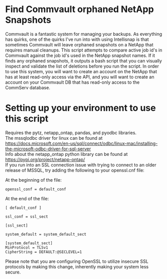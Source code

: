 # Find Commvault orphaned NetApp Snapshots

Commvault is a fantastic system for managing your backups.  As everything has quirks, one of the quirks I've run into with using Intellisnap
is that sometimes Commvault will leave orphaned snapshots on a NetApp that requires manual cleanups.  This script attempts to compare active
job id's in Commvault against the job id's used in the NetApp snapshot names.  If it finds any orphaned snapshots, it outputs a bash script
that you can visually inspect and validate the list of deletions before you run the script.  In order to use this system, you will want to
create an account on the NetApp that has at least read-only access via the API, and you will want to create an account on your Commvault DB
that has read-only access to the CommServ database.<br>

# Setting up your environment to use this script

Requires the pytz, netapp_ontap, pandas, and pyodbc libraries.<br>
The mssqlodbc driver for linux can be found at https://docs.microsoft.com/en-us/sql/connect/odbc/linux-mac/installing-the-microsoft-odbc-driver-for-sql-server<br>
Info about the netapp_ontap python library can be found at https://pypi.org/project/netapp-ontap/<br>
If you run into an SSL connection issue with trying to connect to an older release of MSSQL, try adding the following to your openssl.cnf file:<br>

At the beginning of the file:<br>
```
openssl_conf = default_conf
```

At the end of the file:<br>
```
[ default_conf ]

ssl_conf = ssl_sect

[ssl_sect]

system_default = system_default_sect

[system_default_sect]
MinProtocol = TLSv1
CipherString = DEFAULT:@SECLEVEL=1
```

Please note that you are configuring OpenSSL to utilize insecure SSL protocols by making this change, inherently making your system less secure.<br>